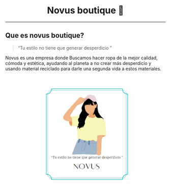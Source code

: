 <h1 align="center"> Novus boutique 👗</h1>
<hr>

## Que es novus boutique?

> “Tu estilo no tiene que generar desperdicio ”

<p> Novus es una empresa donde Buscamos hacer ropa de la mejor calidad, cómoda y estética, ayudando al planeta a no crear más desperdicio y usando material reciclado para darle una segunda vida a estos materiales.
</p>

<br>

<p align="center">
 <img src="src/assets/logoTemporal.png" height="300">
</p>
